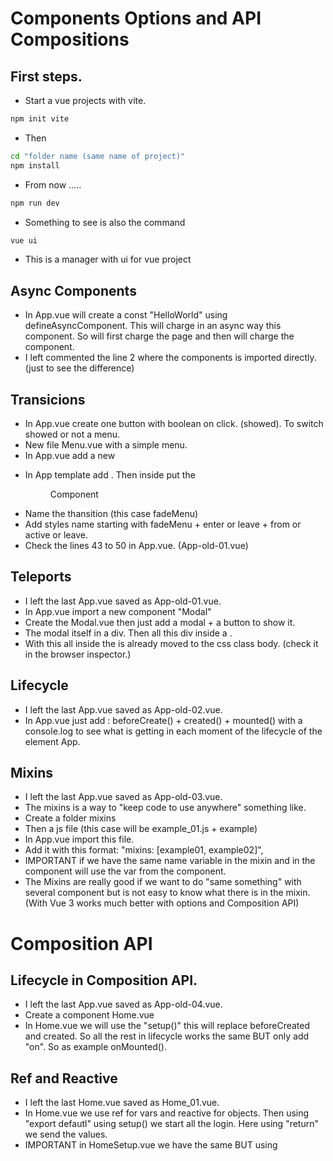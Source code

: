 # Components Options and API Compositions

## First steps.
- Start a vue projects with vite.
```sh
npm init vite
```
- Then 
```sh
cd "folder name (same name of project)"
npm install
```
- From now .....
```sh
npm run dev
```
- Something to see is also the command
```sh
vue ui
```
- This is a manager with ui for vue project

## Async Components
- In App.vue will create a const "HelloWorld" using defineAsyncComponent. This will charge in an async way this component. So will first charge the page and then will charge the component.
- I left commented the line 2 where the components is imported directly. (just to see the difference)

## Transicions
- In App.vue create one button with boolean on click. (showed). To switch showed or not a menu.
- New file Menu.vue with a simple menu.
- In App.vue add a new <Menu component with v-show="showed">
- In App template add <transition>. Then inside put the <Menu> Component
- Name the thansition (this case fadeMenu)
- Add styles name starting with fadeMenu + enter or leave + from or active or leave. 
- Check the lines 43 to 50 in App.vue. (App-old-01.vue)


## Teleports
- I left the last App.vue saved as App-old-01.vue.
- In App.vue import a new component "Modal"
- Create the Modal.vue then just add a modal + a button to show it.
- The modal itself in a div. Then all this div inside a <teleport to="body">.
- With this all inside the <teleports> is already moved to the css class body. (check it in the browser inspector.) 

## Lifecycle
- I left the last App.vue saved as App-old-02.vue.
- In App.vue just add : beforeCreate() + created() + mounted()  with a console.log to see what is getting in each moment of the lifecycle of the element App.

## Mixins
- I left the last App.vue saved as App-old-03.vue.
- The mixins is a way to "keep code to use anywhere" something like.
- Create a folder mixins
- Then a js file (this case will be example_01.js + example)
- In App.vue import this file.
- Add it with this format: "mixins: [example01, example02]",
- IMPORTANT if we have the same name variable in the mixin and in the component will use the var from the component.
- The Mixins are really good if we want to do "same something" with several component but is not easy to know what there is in the mixin. (With Vue 3 works much better with options and Composition API)


# Composition API
## Lifecycle in Composition API.
- I left the last App.vue saved as App-old-04.vue.
- Create a component Home.vue
- In Home.vue we will use the "setup()" this will replace beforeCreated and created. So all the rest in lifecycle works the same BUT only add "on". So as example onMounted().

## Ref and Reactive
- I left the last Home.vue saved as Home_01.vue.
- In Home.vue we use ref for vars and reactive for objects. Then using "export defautl" using setup() we start all the login. Here using "return" we send the values.
- IMPORTANT in HomeSetup.vue we have the same BUT using <script setup> way. This is much more clear syntax.

## Watch
- I left the last Home.vue and HomeSetup.vue as Home_02.vue and HomeSetup_02.vue
- In Home and HomeSetup we do the same. Almost like a mirror.
- Import watch from vue.
- watch receive 2 parameters ===> first the value we want to "watch" and second the function to do with this value. In this case we will watch the setIntervals.
- IMPORTANT when the first value is an object in the watch we must get the value using a function.

## Computed
- I left the last Home.vue and HomeSetup.vue as Home_03.vue and HomeSetup_03.vue
- Just import computed from vue.
- Just an example how to use the computed().

## Props
- I left the last Home.vue and HomeSetup.vue as Home_04.vue and HomeSetup_04.vue
- In the App.vue inside the <Home> and the <HomeSetup>. We are sending first-name and last-name.
- Then to receive it we use "props". (props is a JSON).
- Then define the props object with ===> firstName: String, + lastName: String.
- In HomeSetup we define de props with this sintax ===> const props = defineProps({}).
- In Home.vue and HomeSetup.vue import "toRefs" from vue. (toRef very important)
- Then a const { firstName, lastName } = toRefs(props); With this we have __firstName and lastName reactive from the parent (App.vue)__.
- IMPORTANT!! From the App.vue in <Home> and <HomeSetup> we sending using __first-name__ BUT in the props we use it with __firstName__. 
- I left the old lines with const firstName and lastname commented.

## Context
- I left the last Home.vue and HomeSetup.vue as Home_05.vue and HomeSetup_05.vue
- In Home.vue in the setup() the 2nd argument is the "context"
- In context we get attrs + emit + expose + slots.
- As example from App.vue I'm sending an attrs. We can see what it is in the console. (I put a console log in the Home.vue, commented).
- Also to expose something the second argument shoud be {expose}. Then just before the return add expose({}) with the list of const we want to "expose".









# Vue 3 + Vite

This template should help get you started developing with Vue 3 in Vite. The template uses Vue 3 `<script setup>` SFCs, check out the [script setup docs](https://v3.vuejs.org/api/sfc-script-setup.html#sfc-script-setup) to learn more.

## Recommended IDE Setup

- [VS Code](https://code.visualstudio.com/) + [Volar](https://marketplace.visualstudio.com/items?itemName=Vue.volar) (and disable Vetur) + [TypeScript Vue Plugin (Volar)](https://marketplace.visualstudio.com/items?itemName=Vue.vscode-typescript-vue-plugin).

